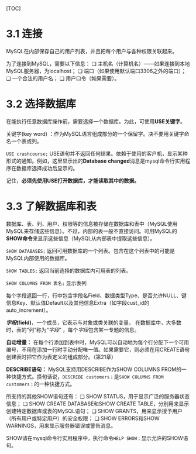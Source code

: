 [TOC]



# 3.1 连接

MySQL在内部保存自己的用户列表，并且把每个用户与各种权限关联起来。

为了连接到MySQL，需要以下信息：
❑ 主机名（计算机名）——如果连接到本地MySQL服务器，为localhost；
❑ 端口（如果使用默认端口3306之外的端口）；
❑ 一个合法的用户名；
❑ 用户口令（如果需要）。

# 3.2 选择数据库

在能执行任意数据库操作前，需要选择一个数据库。为此，可使用**USE关键字**。

关键字(key word) ：作为MySQL语言组成部分的一个保留字。决不要用关键字命名一个表或列。

`USE crashcourse;`  USE语句并不返回任何结果。依赖于使用的客户机，显示某种形式的通知。例如，这里显示出的**Database changed**消息是mysql命令行实用程序在数据库选择成功后显示的。

记住，**必须先使用USE打开数据库，才能读取其中的数据。**

# 3.3 了解数据库和表

数据库、表、列、用户、权限等的信息被存储在数据库和表中（MySQL使用MySQL来存储这些信息）。不过，内部的表一般不直接访问。可用MySQL的**SHOW命令**来显示这些信息（MySQL从内部表中提取这些信息）。

`SHOW DATABASES;`  返回可用数据库的一个列表。包含在这个列表中的可能是MySQL内部使用的数据库。

`SHOW TABLES;`  返回当前选择的数据库内可用表的列表。

`SHOW COLUMNS FROM 表名;`  显示表列

每个字段返回一行，行中包含字段名Field、数据类型Type、是否允许NULL、键信息Key、默认值Default以及其他信息Extra（如字段cust_id的auto_increment）。

***字段*(field)**，一个成员，它表示与对象或类关联的变量。 在数据库中，大多数时，表的“列”称为“*字段*” ，每个*字段*包含某一专题的信息。



**自动增量：** 在每个行添加到表中时，MySQL可以自动地为每个行分配下一个可用编号，不用在添加一行时手动分配唯一值。如果需要它，则必须在用CREATE语句创建表时把它作为表定义的组成部分。（第21章）



**DESCRIBE语句：** MySQL支持用DESCRIBE作为SHOW COLUMNS FROM的一种快捷方式。换句话说，`DESCRIBE customers；`是`SHOW COLUMNS FROM customers；`的一种快捷方式。



所支持的其他SHOW语句还有：
❑ SHOW STATUS，用于显示广泛的服务器状态信息；
❑ SHOW CREATE DATABASE和SHOW CREATE TABLE，分别用来显示创建特定数据库或表的MySQL语句；
❑ SHOW GRANTS，用来显示授予用户（所有用户或特定用户）的安全权限；
❑ SHOW ERRORS和SHOW WARNINGS，用来显示服务器错误或警告消息。



SHOW请在mysql命令行实用程序中，执行命令`HELP SHOW；`显示允许的SHOW语句。

